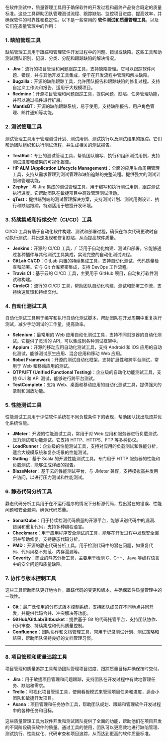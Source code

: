 在软件测试中，质量管理工具用于确保软件的开发过程和最终产品符合既定的质量标准。这些工具帮助团队管理测试流程、跟踪缺陷、监控项目进度、提高效率，并确保软件的可靠性和稳定性。以下是一些常用的 **软件测试和质量管理工具**，以及它们在质量管理中的作用：

### 1. **缺陷管理工具**

缺陷管理工具用于跟踪和管理软件开发过程中的问题、错误或缺陷。这些工具帮助测试团队识别、记录、分类、分配和跟踪缺陷的解决情况。

- **Jira**：流行的项目管理和问题跟踪工具，支持缺陷管理。它可以跟踪软件问题、错误，并与其他开发工具集成，便于在开发流程中管理和解决缺陷。
- **Bugzilla**：开源的缺陷跟踪工具，允许团队报告和跟踪缺陷的修复过程。支持自定义工作流和报告，适用于大规模项目。
- **Redmine**：开源项目管理和问题跟踪工具，提供问题、缺陷、任务管理功能，并可以通过插件进行扩展。
- **MantisBT**：开源的缺陷跟踪系统，易于使用，支持缺陷报告、用户角色管理、邮件通知等功能。

### 2. **测试管理工具**

测试管理工具用于管理测试计划、测试用例、测试执行以及测试结果的跟踪。它们帮助团队组织和执行测试流程，并生成相关的测试报告。

- **TestRail**：专业的测试管理工具，帮助团队编写、执行和组织测试用例，支持测试进度和结果的可视化报告。
- **HP ALM (Application Lifecycle Management)**：全面的应用生命周期管理工具，支持从需求管理到测试管理和缺陷追踪的完整流程。提供强大的测试计划和管理功能。
- **Zephyr**：与 Jira 集成的测试管理工具，用于编写和执行测试用例，跟踪测试执行进度。它帮助团队在敏捷项目中高效管理测试活动。
- **qTest**：提供端到端的测试管理解决方案，支持测试计划、测试用例设计、执行和缺陷跟踪，特别适用于敏捷开发环境。

### 3. **持续集成和持续交付（CI/CD）工具**

CI/CD 工具有助于自动化软件构建、测试和部署过程，确保在每次代码更改时自动执行测试，并迅速发现和修复缺陷，从而提高软件质量。

- **Jenkins**：开源的 CI/CD 工具，广泛用于自动化构建、测试和部署。它能够通过各种插件与其他测试工具集成，实现完整的自动化测试流程。
- **GitLab CI/CD**：GitLab 内置的持续集成工具，支持自动化测试、代码质量检查和部署。它与 Git 仓库紧密集成，支持 DevOps 工作流程。
- **Travis CI**：基于云的 CI/CD 工具，主要用于 GitHub 项目，自动执行软件测试和构建。
- **CircleCI**：流行的 CI/CD 工具，帮助团队自动化构建、测试和部署工作流，支持快速反馈和持续交付。

### 4. **自动化测试工具**

自动化测试工具用于编写和执行自动化测试脚本，帮助团队在开发周期中重复执行测试，减少手动测试的工作量，提高效率。

- **Selenium**：最常用的 Web 应用自动化测试工具，支持不同浏览器的自动化测试。它提供了灵活的 API，可以集成到各种测试框架中。
- **Appium**：开源的移动应用自动化测试工具，支持 Android 和 iOS 应用的自动化测试，能够测试原生应用、混合应用和移动 Web 应用。
- **Robot Framework**：开源的测试自动化框架，支持扩展性和跨平台测试，常用于 Web 和移动应用的测试。
- **QTP/UFT (Unified Functional Testing)**：企业级的自动化功能测试工具，支持 GUI 和 API 测试，能够进行跨平台测试。
- **TestComplete**：支持 Web、桌面和移动应用的自动化测试工具，提供强大的录制和回放功能。

### 5. **性能测试工具**

性能测试工具用于评估软件系统在不同负载条件下的表现，帮助团队找出瓶颈并优化系统性能。

- **JMeter**：开源的性能测试工具，常用于对 Web 应用和服务器进行负载测试、压力测试和功能测试。它支持 HTTP、HTTPS、FTP 等多种协议。
- **LoadRunner**：企业级的性能测试工具，支持对应用的负载测试和性能分析，适合大规模系统和复杂场景的性能测试。
- **Gatling**：基于 Scala 的开源性能测试工具，专门用于 HTTP 服务器的性能和负载测试，能够生成详细的报告。
- **BlazeMeter**：基于云的性能测试平台，与 JMeter 兼容，支持模拟高并发用户访问，以进行压力测试和性能测试。

### 6. **静态代码分析工具**

静态代码分析工具用于在不运行程序的情况下分析源代码，找出潜在的错误、性能问题和安全漏洞，确保代码质量。

- **SonarQube**：用于持续检测代码质量的开源平台，能够识别代码中的漏洞、错误和重复代码，支持多种编程语言。
- **Checkmarx**：用于应用程序安全测试的工具，能够在开发过程中发现安全漏洞并帮助修复，支持静态代码分析。
- **PMD**：开源的静态代码分析工具，用于检测代码中的潜在问题，如重复代码、代码风格不规范、内存泄漏等。
- **Coverity**：商业的静态分析工具，主要用于检测 C、C++、Java 等编程语言中的安全问题和质量缺陷。

### 7. **协作与版本控制工具**

这些工具帮助团队更好地协作，跟踪代码的变更和版本，并确保软件质量管理中的一致性。

- **Git**：最广泛使用的分布式版本控制系统，支持团队成员在不同地点共同开发，并提供代码合并、冲突解决等功能。
- **GitHub/GitLab/Bitbucket**：提供基于 Git 的代码托管平台，支持团队协作、代码审查、持续集成和代码质量控制。
- **Confluence**：团队协作和文档管理工具，常用于记录测试计划、测试策略和结果，帮助团队保持良好的文档管理习惯。
  
---

### 8. **项目管理和质量追踪工具**

项目管理和质量追踪工具帮助团队管理项目进度、跟踪质量目标并确保按时交付。

- **Jira**：用于敏捷项目管理和问题跟踪，支持团队在开发过程中有效地管理任务、缺陷和需求。
- **Trello**：可视化项目管理工具，使用看板模式来管理项目任务和进度，适合小团队和敏捷开发项目。
- **Asana**：项目管理和任务协作工具，帮助团队规划、跟踪和管理软件开发过程中的各种任务和目标。

这些质量管理工具为软件开发和测试团队提供了全面的功能，帮助他们在项目开发的不同阶段确保软件的质量。通过工具的使用，团队可以更高效地进行缺陷管理、测试执行、性能优化、代码审查和项目追踪，从而达到更高的软件质量标准。
